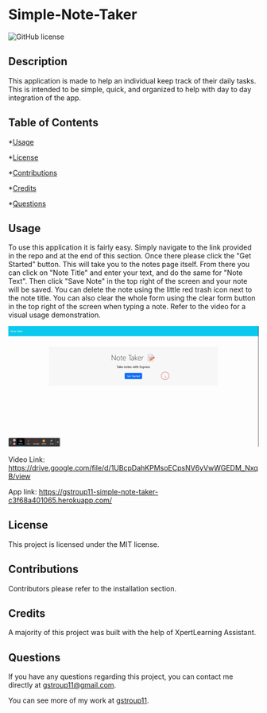 # Simple-Note-Taker 
  ![GitHub license](https://img.shields.io/badge/license-MIT-blue.svg)

  ## Description

  This application is made to help an individual keep track of their daily tasks.  This is intended to be simple, quick, and organized to help with day to day integration of the app.

  ## Table of Contents

  *[Usage](#usage)

  *[License](#license)

  *[Contributions](#contributions)

  *[Credits](#credits)

  *[Questions](#questions)
  
  ## Usage

  To use this application it is fairly easy.  Simply navigate to the link provided in the repo and at the end of this section.  Once there please click the "Get Started" button.  This will take you to the notes page itself. From there you can click on "Note Title" and enter your text, and do the same for "Note Text".  Then click "Save Note" in the top right of the screen and your note will be saved.  You can delete the note using the little red trash icon next to the note title. You can also clear the whole form using the clear form button in the top right of the screen when typing a note. Refer to the video for a visual usage demonstration.

  
  ![Demonstration Video](./assets/Note-Taker.gif)


  Video Link: https://drive.google.com/file/d/1UBcpDahKPMsoECpsNV6yVwWGEDM_NxqB/view

  App link: https://gstroup11-simple-note-taker-c3f68a401065.herokuapp.com/
  
  ## License

  This project is licensed under the MIT license.

  ## Contributions

  Contributors please refer to the installation section.

  ## Credits

  A majority of this project was built with the help of XpertLearning Assistant. 

  ## Questions

  If you have any questions regarding this project, you can contact me directly at gstroup11@gmail.com.

  You can see more of my work at [gstroup11](https://github.com/gstroup11/).
